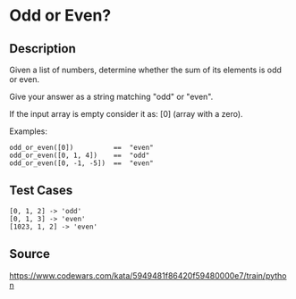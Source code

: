# Odd or Even?

## Description 

Given a list of numbers, determine whether the sum of its elements is odd or even.

Give your answer as a string matching "odd" or "even".

If the input array is empty consider it as: [0] (array with a zero).

Examples:

    odd_or_even([0])          ==  "even"
    odd_or_even([0, 1, 4])    ==  "odd"
    odd_or_even([0, -1, -5])  ==  "even"
    
## Test Cases

    [0, 1, 2] -> 'odd'
    [0, 1, 3] -> 'even'
    [1023, 1, 2] -> 'even'

## Source
https://www.codewars.com/kata/5949481f86420f59480000e7/train/python

